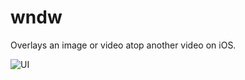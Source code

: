 # wndw
Overlays an image or video atop another video on iOS.

![UI](https://lh3.googleusercontent.com/RybUvOYfn7Zn_mXwaoDbwLD2XVhyeNfcO1QNVM3XmX4Z3F3Uz_1AO4mDekwBqEU0tx3qe1bSsfopQcE8Cy9lOD1i3vDKAB_80Zv0X8Hh9Uze-yNzA65VZWagKYS4U8nbPQMf6MaCL6ojCiEXZgTw86hqRTsJbsftR84TaxTa7JvgMJSnLm3KCjzc0j7IL_pFaz21koignOCk5VczADFdFD-eYFQa4viCkjAzNS5aCWPu6enzeIRf--zuyuCMgjqx6cexEPGfWz-XIUsAN6VvbH8yzXw6-GJL3A59h6c4e7EuWYpBHE84EPrgLwtZlc46WFmcIaVH3pe0kEh4FOSQ7gX7-Z15kQr1_3PhRBbfGSESWuy3qLHbYTjjll1Ua1XbmPoJ_M8MS___tgTyF-5LtR0OCG42w7LCjs0K_sn27NLQ7dPqboEq06S12kUjd0iYzSTnH6moR2uTZRDqYXDy_59UCPFCXHRg521B1hiWhc4DF4KIwg6RgyDd4mOEEHVGk1U014mVNYx7XhtaibOsNqW5NfFppDoQO0DN5yW679ugXacxoS-uwOrXjUBNKjJ50IbX2D3jM-2X901lxMTYk3MgrQhpXU8B=w183-h325-no)
